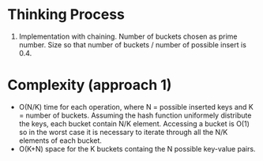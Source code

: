 # Thinking Process 

1. Implementation with chaining. Number of buckets chosen as prime number. Size so that number of buckets / number of possible insert is 0.4. 

# Complexity (approach 1)

* O(N/K) time for each operation, where N = possible inserted keys and K = number of buckets. Assuming the hash function uniformely distribute the keys, each bucket contain N/K element. Accessing a bucket is O(1) so in the worst case it is necessary to iterate through all the N/K elements of each bucket.
* O(K+N) space for the K buckets containg the N possible key-value pairs.







